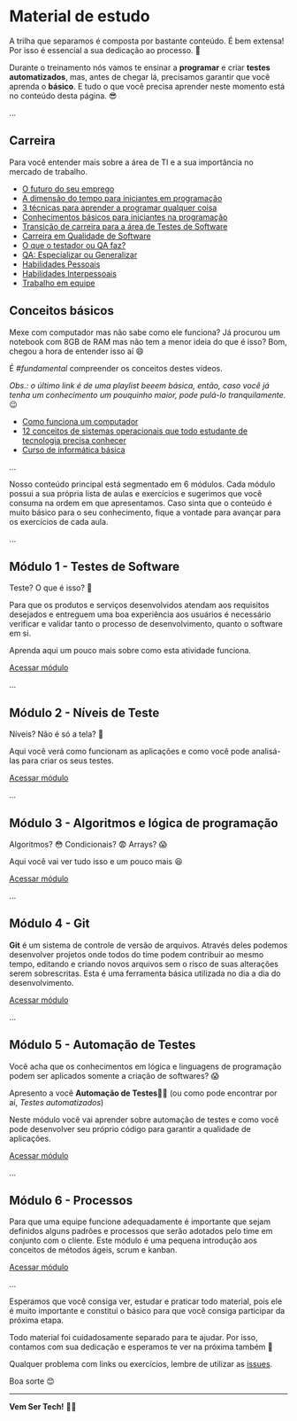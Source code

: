# Material de estudo

A trilha que separamos é composta por bastante conteúdo. É bem extensa! Por isso é essencial a sua dedicação ao processo. 💪

Durante o treinamento nós vamos te ensinar a **programar** e criar **testes automatizados**, mas, antes de chegar lá, precisamos garantir que você aprenda o **básico**. E tudo o que você precisa aprender neste momento está no conteúdo desta página. 😎

...

## Carreira

Para você entender mais sobre a área de TI e a sua importância no mercado de trabalho.

- [O futuro do seu emprego](https://youtu.be/qVGxWi6XDAI)
- [A dimensão do tempo para iniciantes em programação](https://youtu.be/Qb5b8ZE9tIY)
- [3 técnicas para aprender a programar qualquer coisa](https://youtu.be/ZtMzB5CoekE)
- [Conhecimentos básicos para iniciantes na programação](https://youtu.be/sx4hAHhO9CY)
- [Transição de carreira para a área de Testes de Software](https://youtu.be/pEcMHwMnK2E)
- [Carreira em Qualidade de Software](https://youtu.be/l4qL7GiJSnU)
- [O que o testador ou QA faz?](https://youtu.be/v7dkVKxIBhM)
- [QA: Especializar ou Generalizar](https://youtu.be/lkckVXuSHF8)
- [Habilidades Pessoais](https://youtu.be/j9CNyB46GYg)
- [Habilidades Interpessoais](https://youtu.be/z4jXFvf5TqY)
- [Trabalho em equipe](https://youtu.be/6kBQ_HvOndY)


## Conceitos básicos 

Mexe com computador mas não sabe como ele funciona? Já procurou um notebook com 8GB de RAM mas não tem a menor ideia do que é isso? Bom, chegou a hora de entender isso aí 😄

É _#fundamental_ compreender os conceitos destes vídeos.

_Obs.: o último link é de uma playlist beeem básica, então, caso você já tenha um conhecimento um pouquinho maior, pode pulá-lo tranquilamente._ 😉

- [Como funciona um computador](https://youtu.be/MpKbTNonIwc)
- [12 conceitos de sistemas operacionais que todo estudante de tecnologia precisa conhecer](https://youtu.be/T7lCM3l7vAQ)
- [Curso de informática básica](https://www.youtube.com/playlist?list=PL-QAz5R5Rlm7wn20xLTIr84gbS2XkzqEZ)

...

Nosso conteúdo principal está segmentado em 6 módulos. Cada módulo possui a sua própria lista de aulas e exercícios e sugerimos que você consuma na ordem em que apresentamos. Caso sinta que o conteúdo é muito básico para o seu conhecimento, fique a vontade para avançar para os exercícios de cada aula.

...

## Módulo 1 - Testes de Software

Teste? O que é isso? 🤷

Para que os produtos e serviços desenvolvidos atendam aos requisitos desejados e entreguem uma boa experiência aos usuários é necessário verificar e validar tanto o processo de desenvolvimento, quanto o software em si. 

Aprenda aqui um pouco mais sobre como esta atividade funciona.

[Acessar módulo](01-testes-de-software/README.md)

...

## Módulo 2 - Níveis de Teste 

Níveis? Não é só a tela? 🤷 

Aqui você verá como funcionam as aplicações e como você pode analisá-las para criar os seus testes.

[Acessar módulo](02-niveis-e-casos-de-teste/README.md)

...

## Módulo 3 - Algoritmos e lógica de programação

Algoritmos? 😳 Condicionais? 😨 Arrays? 😱

Aqui você vai ver tudo isso e um pouco mais 😆

[Acessar módulo](03-logica-de-programacao/README.md)

...

## Módulo 4 - Git

**Git** é um sistema de controle de versão de arquivos. Através deles podemos desenvolver projetos onde todos do time podem contribuir ao mesmo tempo, editando e criando novos arquivos sem o risco de suas alterações serem sobrescritas. Esta é uma ferramenta básica utilizada no dia a dia do desenvolvimento.

[Acessar módulo](04-git/README.md)

...

## Módulo 5 - Automação de Testes

Você acha que os conhecimentos em lógica e linguagens de programação podem ser aplicados somente a criação de softwares? 😱

Apresento a você **Automação de Testes**🚀🚀 (ou como pode encontrar por aí, _Testes automatizados_)

Neste módulo você vai aprender sobre automação de testes e como você pode desenvolver seu próprio código para garantir a qualidade de aplicações.

[Acessar módulo](05-automacao-de-testes/README.md)

...

## Módulo 6 - Processos

Para que uma equipe funcione adequadamente é importante que sejam definidos alguns padrões e processos que serão adotados pelo time em conjunto com o cliente. Este módulo é uma pequena introdução aos conceitos de métodos ágeis, scrum e kanban.

[Acessar módulo](06-processos/README.md)

...

Esperamos que você consiga ver, estudar e praticar todo material, pois ele é muito importante e constitui o básico para que você consiga participar da próxima etapa.

Todo material foi cuidadosamente separado para te ajudar. Por isso, contamos com sua dedicação e esperamos te ver na próxima também 👊

Qualquer problema com links ou exercícios, lembre de utilizar as [issues](https://github.com/cwi-reset/edicao-04-level-1/issues).

Boa sorte 😊

---

**Vem Ser Tech!** 👾️🚀
